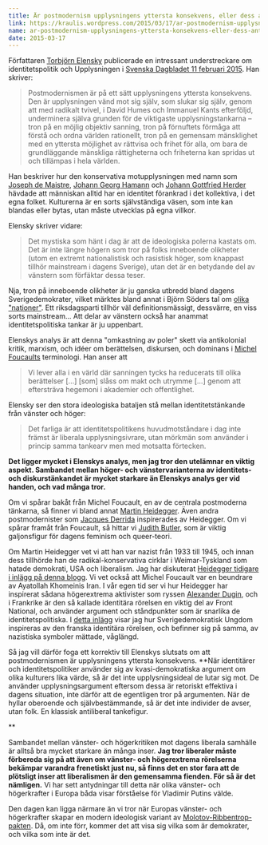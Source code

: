 ```yaml
---
title: Är postmodernism upplysningens yttersta konsekvens, eller dess antites?
link: https://kraulis.wordpress.com/2015/03/17/ar-postmodernism-upplysningens-yttersta-konsekvens-eller-dess-antites/
name: ar-postmodernism-upplysningens-yttersta-konsekvens-eller-dess-antites
date: 2015-03-17
---
```

Författaren [Torbjörn Elensky](http://sv.wikipedia.org/wiki/Torbj%C3%B6rn_Elensky) publicerade en intressant understreckare om identitetspolitik och Upplysningen i [Svenska Dagbladet 11 februari 2015](http://www.svd.se/kultur/understrecket/morka-krafter-kan-kapa-upplysningsarv_4289747.svd). Han skriver:

> Postmodernismen är på ett sätt upplysningens yttersta konsekvens. Den är upplysningen vänd mot sig själv, som slukar sig själv, genom att med radikalt tvivel, i David Humes och Immanuel Kants efterföljd, underminera själva grunden för de viktigaste upplysningstankarna – tron på en möjlig objektiv sanning, tron på förnuftets förmåga att förstå och ordna världen rationellt, tron på en gemensam mänsklighet med en yttersta möjlighet av rättvisa och frihet för alla, om bara de grundläggande mänskliga rättigheterna och friheterna kan spridas ut och tillämpas i hela världen.

Han beskriver hur den konservativa motupplysningen med namn som [Joseph de Maistre](http://en.wikipedia.org/wiki/Joseph_de_Maistre), [Johann Georg Hamann](http://en.wikipedia.org/wiki/Johann_Georg_Hamann) och [Johann Gottfried Herder](http://en.wikipedia.org/wiki/Johann_Gottfried_Herder) hävdade att människan alltid har en identitet förankrad i det kollektiva, i det egna folket. Kulturerna är en sorts självständiga väsen, som inte kan blandas eller bytas, utan måste utvecklas på egna villkor.



Elensky skriver vidare:

> Det mystiska som hänt i dag är att de ideologiska polerna kastats om. Det är inte längre högern som tror på folks inneboende olikheter (utom en extremt nationalistisk och rasistisk höger, som knappast tillhör mainstream i dagens Sverige), utan det är en betydande del av vänstern som förfäktar dessa teser.

Nja, tron på inneboende olikheter är ju ganska utbredd bland dagens Sverigedemokrater, vilket märktes bland annat i Björn Söders tal om [olika "nationer"](http://www.dn.se/val/nyval-2015/den-leende-nationalismen/). Ett riksdagsparti tillhör väl definitionsmässigt, dessvärre, en viss sorts mainstream... Att delar av vänstern också har anammat identitetspolitiska tankar är ju uppenbart.

Elenskys analys är att denna "omkastning av poler" skett via antikolonial kritik, marxism, och idéer om berättelsen, diskursen, och dominans i [Michel Foucaults](http://en.wikipedia.org/wiki/Michel_Foucault) terminologi. Han anser att 

> Vi lever alla i en värld där sanningen tycks ha reducerats till olika berättelser [...] [som] slåss om makt och utrymme [...] genom att eftersträva hegemoni i akademier och offentlighet.

Elensky ser den stora ideologiska bataljen stå mellan identitetstänkande från vänster och höger:

> Det farliga är att identitetspolitikens huvudmotståndare i dag inte främst är liberala upplysningsivrare, utan mörkmän som använder i princip samma tankearv men med motsatta förtecken.

**Det ligger mycket i Elenskys analys, men jag tror den utelämnar en viktig aspekt. Sambandet mellan höger- och vänstervarianterna av identitets- och diskurstänkandet är mycket starkare än Elenskys analys ger vid handen, och vad många tror.**

Om vi spårar bakåt från Michel Foucault, en av de centrala postmoderna tänkarna, så finner vi bland annat [Martin Heidegger](http://en.wikipedia.org/wiki/Martin_Heidegger). Även andra postmodernister som [Jacques Derrida](http://en.wikipedia.org/wiki/Jacques_Derrida) inspirerades av Heidegger. Om vi spårar framåt från Foucault, så hittar vi [Judith Butler](http://en.wikipedia.org/wiki/Judith_Butler), som är viktig galjonsfigur för dagens feminism och queer-teori.

Om Martin Heidegger vet vi att han var nazist från 1933 till 1945, och innan dess tillhörde han de radikal-konservativa cirklar i Weimar-Tyskland som hatade demokrati, USA och liberalism. Jag har diskuterat [Heidegger tidigare i inlägg på denna blogg](/posts/). Vi vet också att Michel Foucault var en beundrare av Ayatollah Khomeinis Iran. I vår egen tid ser vi hur Heidegger har inspirerat sådana högerextrema aktivister som ryssen [Alexander Dugin](/posts/), och i Frankrike är den så kallade identitära rörelsen en viktig del av Front National, och använder argument och ståndpunkter som är snarlika de identitetspolitiska. I [detta inlägg](/posts/) visar jag hur Sverigedemokratisk Ungdom inspireras av den franska identitära rörelsen, och befinner sig på samma, av nazistiska symboler mättade, våglängd.

Så jag vill därför foga ett korrektiv till Elenskys slutsats om att postmodernismen är upplysningens yttersta konsekvens. **När identitärer och identitetspolitiker använder sig av kvasi-demokratiska argument om olika kulturers lika värde, så är det inte upplysningsideal de lutar sig mot. De använder upplysningsargument eftersom dessa är retoriskt effektiva i dagens situation, inte därför att de egentligen tror på argumenten. När de hyllar oberoende och självbestämmande, så är det inte individer de avser, utan folk. En klassisk antiliberal tankefigur.

**

Sambandet mellan vänster- och högerkritiken mot dagens liberala samhälle är alltså bra mycket starkare än många inser. **Jag tror liberaler måste förbereda sig på att även om vänster- och högerextrema rörelserna bekämpar varandra frenetiskt just nu, så finns det en stor fara att de plötsligt inser att liberalismen är den gemensamma fienden. För så är det nämligen.** Vi har sett antydningar till detta när olika vänster- och högerkrafter i Europa båda visar förståelse för Vladimir Putins välde.

Den dagen kan ligga närmare än vi tror när Europas vänster- och högerkrafter skapar en modern ideologisk variant av [Molotov-Ribbentrop-pakten](http://sv.wikipedia.org/wiki/Molotov%E2%80%93Ribbentrop-pakten). Då, om inte förr, kommer det att visa sig vilka som är demokrater, och vilka som inte är det.

